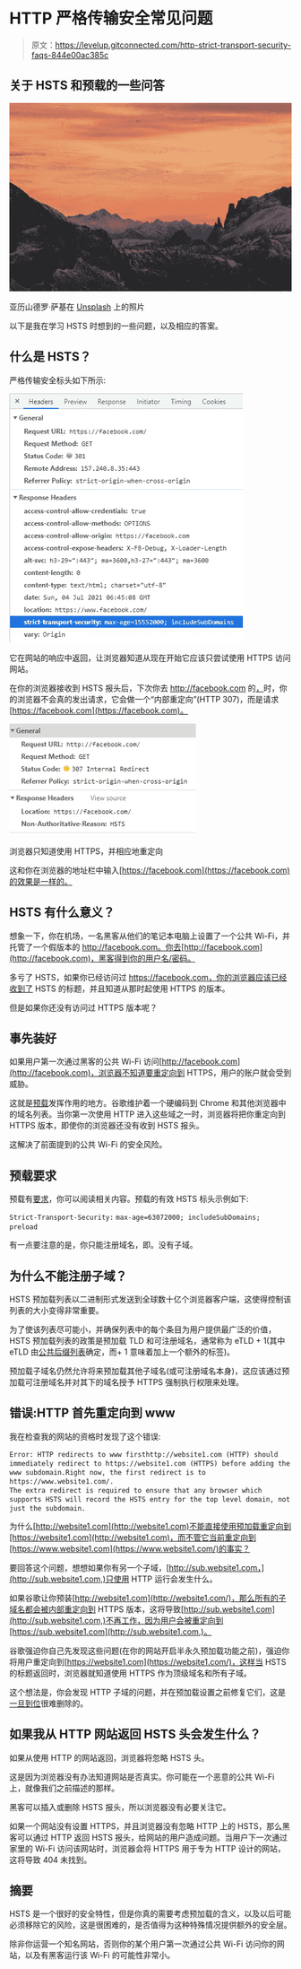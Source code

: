 # HTTP 严格传输安全常见问题

> 原文：<https://levelup.gitconnected.com/http-strict-transport-security-faqs-844e00ac385c>

## 关于 HSTS 和预载的一些问答

![](img/65f90342f00308212dec19b244bddbd9.png)

亚历山德罗·萨基在 [Unsplash](https://unsplash.com/photos/NUFnfYd09iI) 上的照片

以下是我在学习 HSTS 时想到的一些问题，以及相应的答案。

## 什么是 HSTS？

严格传输安全标头如下所示:

![](img/6c0f501a83773fcfcd41954971f77ee1.png)

它在网站的响应中返回，让浏览器知道从现在开始它应该只尝试使用 HTTPS 访问网站。

在你的浏览器接收到 HSTS 报头后，下次你去 http://facebook.com 的[，](http://facebook.com,)时，你的浏览器不会真的发出请求，它会做一个“内部重定向”(HTTP 307)，而是请求[https://facebook.com](https://facebook.com)。

![](img/945ca4c8bd41590cc7913e6014ef7069.png)

浏览器只知道使用 HTTPS，并相应地重定向

这和你在浏览器的地址栏中输入[https://facebook.com](https://facebook.com)的效果是一样的。

## HSTS 有什么意义？

想象一下，你在机场，一名黑客从他们的笔记本电脑上设置了一个公共 Wi-Fi，并托管了一个假版本的 http://facebook.com。你去[http://facebook.com](http://facebook.com)，黑客得到你的用户名/密码。

多亏了 HSTS，如果你已经访问过 https://facebook.com，你的浏览器应该已经收到了 HSTS 的标题，并且知道从那时起使用 HTTPS 的版本。

但是如果你还没有访问过 HTTPS 版本呢？

## 事先装好

如果用户第一次通过黑客的公共 Wi-Fi 访问[http://facebook.com](http://facebook.com)，浏览器不知道要重定向到 HTTPS，用户的账户就会受到威胁。

这就是[预载](https://hstspreload.org/)发挥作用的地方。谷歌维护着一个硬编码到 Chrome 和其他浏览器中的域名列表。当你第一次使用 HTTP 进入这些域之一时，浏览器将把你重定向到 HTTPS 版本，即使你的浏览器还没有收到 HSTS 报头。

这解决了前面提到的公共 Wi-Fi 的安全风险。

## 预载要求

预载有[要求](https://hstspreload.org/)，你可以阅读相关内容。预载的有效 HSTS 标头示例如下:

`Strict-Transport-Security:` `max-age=63072000; includeSubDomains; preload`

有一点要注意的是，你只能注册域名，即。没有子域。

## 为什么不能注册子域？

HSTS 预加载列表以二进制形式发送到全球数十亿个浏览器客户端，这使得控制该列表的大小变得非常重要。

为了使该列表尽可能小，并确保列表中的每个条目为用户提供最广泛的价值，HSTS 预加载列表的政策是预加载 TLD 和可注册域名，通常称为 eTLD + 1(其中 eTLD 由[公共后缀列表](https://publicsuffix.org/)确定，而+ 1 意味着加上一个额外的标签)。

预加载子域名仍然允许将来预加载其他子域名(或可注册域名本身)，这应该通过预加载可注册域名并对其下的域名授予 HTTPS 强制执行权限来处理。

## 错误:HTTP 首先重定向到 www

我在检查我的网站的资格时发现了这个错误:

```
Error: HTTP redirects to www firsthttp://website1.com (HTTP) should immediately redirect to https://website1.com (HTTPS) before adding the www subdomain.Right now, the first redirect is to https://www.website1.com/.
The extra redirect is required to ensure that any browser which supports HSTS will record the HSTS entry for the top level domain, not just the subdomain.
```

为什么[http://website1.com](http://website1.com)不能直接使用预加载重定向到[https://website1.com](http://website1.com)，而不管它当前重定向到[https://www.website1.com](https://www.website1.com/)的事实？

要回答这个问题，想想如果你有另一个子域，[http://sub.website1.com，](http://sub.website1.com,)只使用 HTTP 运行会发生什么。

如果谷歌让你预装[http://website1.com](http://website1.com/)，那么所有的子域名都会被内部重定向到 HTTPS 版本，这将导致[http://sub.website1.com](http://sub.website1.com,)不再工作，因为用户会被重定向到[https://sub.website1.com](http://sub.website1.com,)。

谷歌强迫你自己先发现这些问题(在你的网站开启半永久预加载功能之前)，强迫你将用户重定向到[https://website1.com](https://website1.com/)，这样当 HSTS 的标题返回时，浏览器就知道使用 HTTPS 作为顶级域名和所有子域。

这个想法是，你会发现 HTTP 子域的问题，并在预加载设置之前修复它们，这是[一旦到位](https://bugs.chromium.org/p/chromium/issues/detail?id=527947)很难删除的。

## 如果我从 HTTP 网站返回 HSTS 头会发生什么？

如果从使用 HTTP 的网站返回，浏览器将忽略 HSTS 头。

这是因为浏览器没有办法知道网站是否真实。你可能在一个恶意的公共 Wi-Fi 上，就像我们之前描述的那样。

黑客可以插入或删除 HSTS 报头，所以浏览器没有必要关注它。

如果一个网站没有设置 HTTPS，并且浏览器没有忽略 HTTP 上的 HSTS，那么黑客可以通过 HTTP 返回 HSTS 报头，给网站的用户造成问题。当用户下一次通过家里的 Wi-Fi 访问该网站时，浏览器会将 HTTPS 用于专为 HTTP 设计的网站，这将导致 404 未找到。

## 摘要

HSTS 是一个很好的安全特性，但是你真的需要考虑预加载的含义，以及以后可能必须移除它的风险，这是很困难的，是否值得为这种特殊情况提供额外的安全层。

除非你运营一个知名网站，否则你的某个用户第一次通过公共 Wi-Fi 访问你的网站，以及有黑客运行该 Wi-Fi 的可能性非常小。